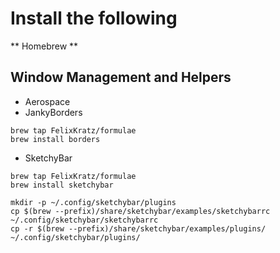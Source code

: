 # Install the following

** Homebrew **

## Window Management and Helpers
- Aerospace
- JankyBorders
```
brew tap FelixKratz/formulae
brew install borders
```

- SketchyBar
```
brew tap FelixKratz/formulae
brew install sketchybar

mkdir -p ~/.config/sketchybar/plugins
cp $(brew --prefix)/share/sketchybar/examples/sketchybarrc ~/.config/sketchybar/sketchybarrc
cp -r $(brew --prefix)/share/sketchybar/examples/plugins/ ~/.config/sketchybar/plugins/
```
